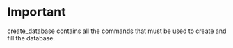 # Important
create_database contains all the commands that must be used to create and fill the database.
